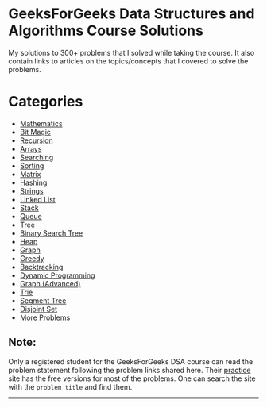 # GeeksForGeeks Data Structures and Algorithms Course Solutions
My solutions to 300+ problems that I solved while taking the course. It also contain links to articles on the topics/concepts that I covered to solve the problems.
# Categories
- [Mathematics](https://thecoducer.github.io/GeeksForGeeks_DSA_Course_Solutions/Mathematics)
- [Bit Magic](https://thecoducer.github.io/GeeksForGeeks_DSA_Course_Solutions/Bit_Magic)
- [Recursion](https://thecoducer.github.io/GeeksForGeeks_DSA_Course_Solutions/Recursion)
- [Arrays](https://thecoducer.github.io/GeeksForGeeks_DSA_Course_Solutions/Arrays)
- [Searching](https://thecoducer.github.io/GeeksForGeeks_DSA_Course_Solutions/Searching)
- [Sorting](https://thecoducer.github.io/GeeksForGeeks_DSA_Course_Solutions/Sorting)
- [Matrix](https://thecoducer.github.io/GeeksForGeeks_DSA_Course_Solutions/Matrix)
- [Hashing](https://thecoducer.github.io/GeeksForGeeks_DSA_Course_Solutions/Hashing)
- [Strings](https://thecoducer.github.io/GeeksForGeeks_DSA_Course_Solutions/Strings)
- [Linked List](https://thecoducer.github.io/GeeksForGeeks_DSA_Course_Solutions/Linked_List)
- [Stack](https://thecoducer.github.io/GeeksForGeeks_DSA_Course_Solutions/Stack)
- [Queue](https://thecoducer.github.io/GeeksForGeeks_DSA_Course_Solutions/Queue)
- [Tree](https://thecoducer.github.io/GeeksForGeeks_DSA_Course_Solutions/Tree)
- [Binary Search Tree](https://thecoducer.github.io/GeeksForGeeks_DSA_Course_Solutions/Binary_Search_Tree)
- [Heap](https://thecoducer.github.io/GeeksForGeeks_DSA_Course_Solutions/Heap)
- [Graph](https://thecoducer.github.io/GeeksForGeeks_DSA_Course_Solutions/Graph)
- [Greedy](https://thecoducer.github.io/GeeksForGeeks_DSA_Course_Solutions/Greedy)
- [Backtracking](https://thecoducer.github.io/GeeksForGeeks_DSA_Course_Solutions/Backtracking)
- [Dynamic Programming](https://thecoducer.github.io/GeeksForGeeks_DSA_Course_Solutions/Dynammic_Programming)
- [Graph (Advanced)](https://thecoducer.github.io/GeeksForGeeks_DSA_Course_Solutions/Graph_Advanced)
- [Trie](https://thecoducer.github.io/GeeksForGeeks_DSA_Course_Solutions/Trie)
- [Segment Tree](https://thecoducer.github.io/GeeksForGeeks_DSA_Course_Solutions/Segment_Tree)
- [Disjoint Set](https://thecoducer.github.io/GeeksForGeeks_DSA_Course_Solutions/Disjoint_Set)
- [More Problems](https://thecoducer.github.io/GeeksForGeeks_DSA_Course_Solutions/More)

## Note:
Only a registered student for the GeeksForGeeks DSA course can read the problem statement following the problem links shared here. Their [practice](https://practice.geeksforgeeks.org/) site has the free versions for most of the problems. One can search the site with the `problem title` and find them.
 - - - - 